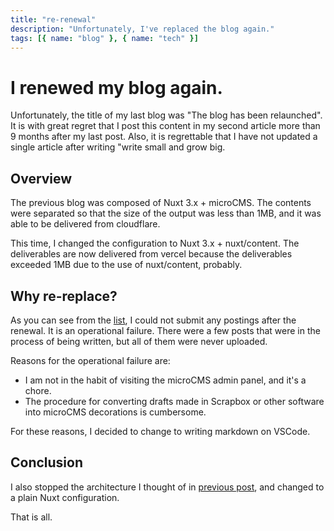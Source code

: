 ```yaml
---
title: "re-renewal"
description: "Unfortunately, I've replaced the blog again."
tags: [{ name: "blog" }, { name: "tech" }]
---
```


# I renewed my blog again.

Unfortunately, the title of my last blog was "The blog has been relaunched".
It is with great regret that I post this content in my second article more than 9 months after my last post. Also, it is regrettable that I have not updated a single article after writing "write small and grow big.

## Overview

The previous blog was composed of Nuxt 3.x + microCMS. The contents were separated so that the size of the output was less than 1MB, and it was able to be delivered from cloudflare.

This time, I changed the configuration to Nuxt 3.x + nuxt/content. The deliverables are now delivered from vercel because the deliverables exceeded 1MB due to the use of nuxt/content, probably.

## Why re-replace?

As you can see from the [list](https://webpress.jabelic.com/en), I could not submit any postings after the renewal. It is an operational failure. There were a few posts that were in the process of being written, but all of them were never uploaded.

Reasons for the operational failure are:

- I am not in the habit of visiting the microCMS admin panel, and it's a chore.
- The procedure for converting drafts made in Scrapbox or other software into microCMS decorations is cumbersome.

For these reasons, I decided to change to writing markdown on VSCode.

## Conclusion

I also stopped the architecture I thought of in [previous post](https://webpress.jabelic.com/en/articles/2023/1), and changed to a plain Nuxt configuration.

That is all.

